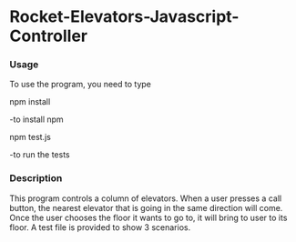 # Rocket-Elevators-Javascript-Controller
### Usage

To use the program, you need to type 

npm install

-to install npm

npm test.js

-to run the tests 

### Description

This program controls a column of elevators. 
When a user presses a call button, the nearest elevator that is going in the same direction will come. 
Once the user chooses the floor it wants to go to, it will bring to user to its floor. 
A test file is provided to show 3 scenarios. 
